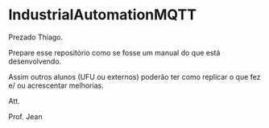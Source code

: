 # IndustrialAutomationMQTT

Prezado Thiago.

Prepare esse repositório como se fosse um manual do que está desenvolvendo. 

Assim outros alunos (UFU ou externos) poderão ter como replicar o que fez e/ ou acrescentar melhorias.

Att.

Prof. Jean
